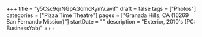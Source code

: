+++
title = "y5Csc9qrNGpAGomcKymV.avif"
draft = false
tags = ["Photos"]
categories = ["Pizza Time Theatre"]
pages = ["Granada Hills, CA (16269 San Fernando Mission)"]
startDate = ""
description = "Exterior, 2010's (PC: BusinessYab)"
+++
